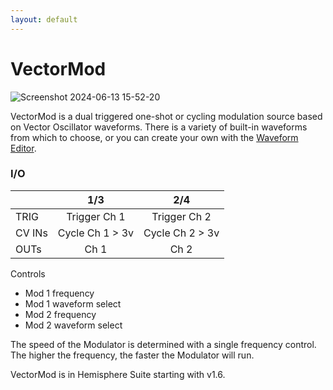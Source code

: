 ```yaml
---
layout: default
---
```

# VectorMod

![Screenshot 2024-06-13 15-52-20](https://github.com/djphazer/O_C-Phazerville/assets/109086194/507d8a1c-8acc-4d71-9a38-0f155cf3e623)

VectorMod is a dual triggered one-shot or cycling modulation source based on Vector Oscillator waveforms. There is a variety of built-in waveforms from which to choose, or you can create your own with the [Waveform Editor](Waveform-Editor).

### I/O

|        | 1/3 | 2/4 |
| ------ | :-: | :-: |
| TRIG   |  Trigger Ch 1   | Trigger Ch 2    |
| CV INs | Cycle Ch 1 > 3v    |    Cycle Ch 2 > 3v |
| OUTs   |  Ch 1   |  Ch 2   |


Controls
* Mod 1 frequency
* Mod 1 waveform select
* Mod 2 frequency
* Mod 2 waveform select

The speed of the Modulator is determined with a single frequency control. The higher the frequency, the faster the Modulator will run.

VectorMod is in Hemisphere Suite starting with v1.6.
